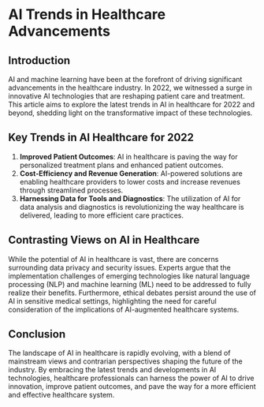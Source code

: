 # AI Trends in Healthcare Advancements

## Introduction
AI and machine learning have been at the forefront of driving significant advancements in the healthcare industry. In 2022, we witnessed a surge in innovative AI technologies that are reshaping patient care and treatment. This article aims to explore the latest trends in AI in healthcare for 2022 and beyond, shedding light on the transformative impact of these technologies.

## Key Trends in AI Healthcare for 2022
1. **Improved Patient Outcomes**: AI in healthcare is paving the way for personalized treatment plans and enhanced patient outcomes.
2. **Cost-Efficiency and Revenue Generation**: AI-powered solutions are enabling healthcare providers to lower costs and increase revenues through streamlined processes.
3. **Harnessing Data for Tools and Diagnostics**: The utilization of AI for data analysis and diagnostics is revolutionizing the way healthcare is delivered, leading to more efficient care practices.

## Contrasting Views on AI in Healthcare
While the potential of AI in healthcare is vast, there are concerns surrounding data privacy and security issues. Experts argue that the implementation challenges of emerging technologies like natural language processing (NLP) and machine learning (ML) need to be addressed to fully realize their benefits. Furthermore, ethical debates persist around the use of AI in sensitive medical settings, highlighting the need for careful consideration of the implications of AI-augmented healthcare systems.

## Conclusion
The landscape of AI in healthcare is rapidly evolving, with a blend of mainstream views and contrarian perspectives shaping the future of the industry. By embracing the latest trends and developments in AI technologies, healthcare professionals can harness the power of AI to drive innovation, improve patient outcomes, and pave the way for a more efficient and effective healthcare system.